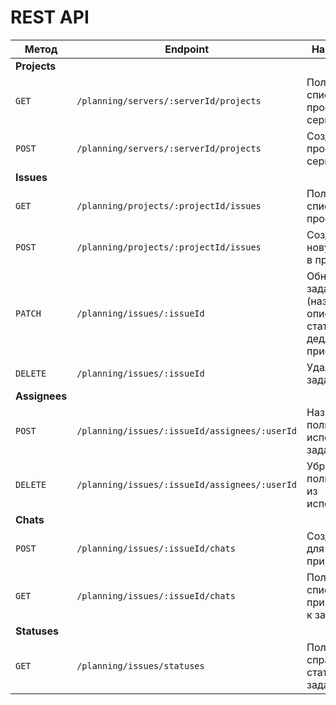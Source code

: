 # REST API

| Метод         | Endpoint                                      | Назначение                                                       |
| ------------- | --------------------------------------------- | ---------------------------------------------------------------- |
| **Projects**  |                                               |                                                                  |
| `GET`         | `/planning/servers/:serverId/projects`        | Получить список проектов сервера                                 |
| `POST`        | `/planning/servers/:serverId/projects`        | Создать проект в сервере                                         |
| **Issues**    |                                               |                                                                  |
| `GET`         | `/planning/projects/:projectId/issues`        | Получить список задач проекта                                    |
| `POST`        | `/planning/projects/:projectId/issues`        | Создать новую задачу в проекте                                   |
| `PATCH`       | `/planning/issues/:issueId`                   | Обновить задачу (название, описание, статус, дедлайн, приоритет) |
| `DELETE`      | `/planning/issues/:issueId`                   | Удалить задачу                                                   |
| **Assignees** |                                               |                                                                  |
| `POST`        | `/planning/issues/:issueId/assignees/:userId` | Назначить пользователя исполнителем задачи                       |
| `DELETE`      | `/planning/issues/:issueId/assignees/:userId` | Убрать пользователя из исполнителей                              |
| **Chats**     |                                               |                                                                  |
| `POST`        | `/planning/issues/:issueId/chats`             | Создать чат для задачи и привязать его                           |
| `GET`         | `/planning/issues/:issueId/chats`             | Получить список чатов, привязанных к задаче                      |
| **Statuses**  |                                               |                                                                  |
| `GET`         | `/planning/issues/statuses`                   | Получить справочник статусов задач                               |

